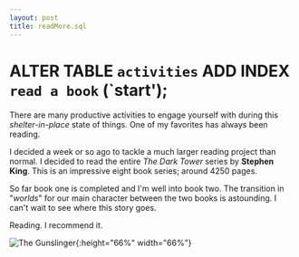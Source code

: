 ```yaml
---
layout: post
title: readMore.sql
---
```


# ALTER TABLE `activities` ADD INDEX `read a book` (`start');

There are many productive activities to engage yourself with during this _shelter-in-place_ state of things. One of my favorites has always been reading.

I decided a week or so ago to tackle a much larger reading project than normal. I decided to read the entire _The Dark Tower_ series by **Stephen King**. This is an impressive eight book series; around 4250 pages.

So far book one is completed and I'm well into book two. The transition in "_worlds_" for our main character between the two books is astounding. I can't wait to see where this story goes.

Reading. I recommend it.

![The Gunslinger](https://luxcipher.com/img/gunslinger.jpg){:height="66%" width="66%"}